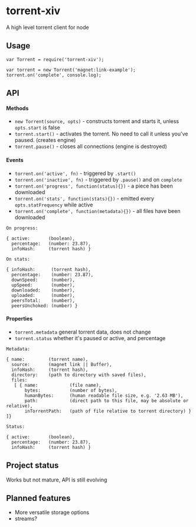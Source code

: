 # torrent-xiv

A high level torrent client for node

## Usage
```
var Torrent = require('torrent-xiv');

var torrent = new Torrent('magnet:link-example');
torrent.on('complete', console.log);
```

## API

#### Methods
- ```new Torrent(source, opts)``` - constructs torrent and starts it, unless ```opts.start``` is false
- ```torrent.start()``` - activates the torrent. No need to call it unless you've paused. (creates engine)
- ```torrent.pause()``` - closes all connections (engine is destroyed)

#### Events  
- ```torrent.on('active', fn)``` - triggered by ```.start()```
- ```torrent.on('inactive', fn)``` - triggered by ```.pause()``` and on ```complete```
- ```torrent.on('progress', function(status){})``` - a piece has been downloaded
- ```torrent.on('stats', function(stats){})``` - emitted every ```opts.statFrequency``` while active
- ```torrent.on('complete', function(metadata){})``` - all files have been downloaded

```
On progress:

{ active:       (boolean),
  percentage:   (number: 23.87),
  infoHash:     (torrent hash) }
```
```
On stats:

{ infoHash:      (torrent hash),
  percentage:    (number: 23.87),
  downSpeed:     (number),
  upSpeed:       (number),
  downloaded:    (number),
  uploaded:      (number),
  peersTotal:    (number),
  peersUnchoked: (number) }
```

#### Properties  
- ```torrent.metadata``` general torrent data, does not change
- ```torrent.status``` whether it's paused or active, and percentage
```
Metadata:

{ name:         (torrent name),
  source:       (magnet link || Buffer),
  infoHash:     (torrent hash),
  directory:    (path to directory with saved files),
  files: 
   [ { name:            (file name),
       bytes:           (number of bytes),
       humanBytes:      (human readable file size, e.g. '2.63 MB'),
       path:            (direct path to this file, may be absolute or relative),
       inTorrentPath:   (path of file relative to torrent directory) } ]}
```

```
Status:

{ active:       (boolean),
  percentage:   (number: 23.87),
  infoHash:     (torrent hash) }
```

## Project status
Works but not mature, API is still evolving

## Planned features
- More versatile storage options
- streams?